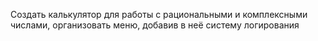 Создать калькулятор для работы
с рациональными и комплексными числами,
организовать меню,
добавив в неё систему логирования
